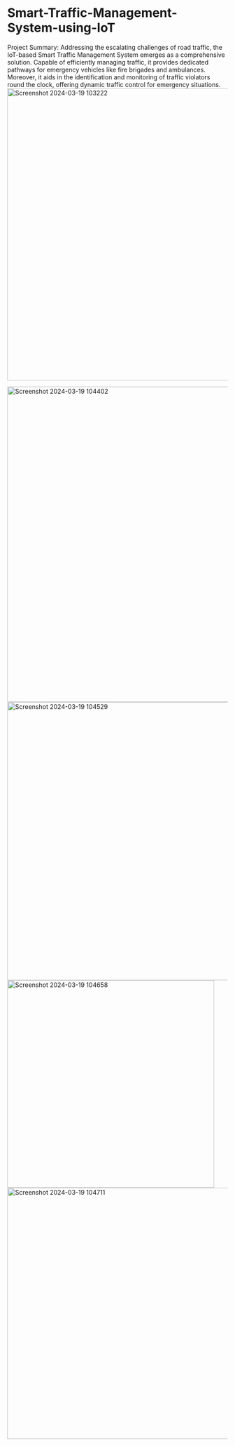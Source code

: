 # Smart-Traffic-Management-System-using-IoT

Project Summary: Addressing the escalating challenges of road traffic, the IoT-based Smart Traffic Management System emerges as a comprehensive solution. Capable of efficiently managing traffic, it provides dedicated pathways for emergency vehicles like fire brigades and ambulances. Moreover, it aids in the identification and monitoring of traffic violators round the clock, offering dynamic traffic control for emergency situations.
<img width="666" alt="Screenshot 2024-03-19 103222" src="https://github.com/Dwarakanath-Kokku/Smart-Traffic-Management-System-using-IoT/assets/138512602/b2cbc1da-03e7-4733-8d34-063734191b2b">

<img width="719" alt="Screenshot 2024-03-19 104402" src="https://github.com/Dwarakanath-Kokku/Smart-Traffic-Management-System-using-IoT/assets/138512602/21b5e471-5910-496d-9582-c40d25cfd568">

<img width="634" alt="Screenshot 2024-03-19 104529" src="https://github.com/Dwarakanath-Kokku/Smart-Traffic-Management-System-using-IoT/assets/138512602/7c906751-d1b6-4c89-aef1-e8d432c110fc">

<img width="473" alt="Screenshot 2024-03-19 104658" src="https://github.com/Dwarakanath-Kokku/Smart-Traffic-Management-System-using-IoT/assets/138512602/b236ac95-2ea0-436c-83a2-403c8a1a835c">

<img width="573" alt="Screenshot 2024-03-19 104711" src="https://github.com/Dwarakanath-Kokku/Smart-Traffic-Management-System-using-IoT/assets/138512602/49b3b1fc-85a0-4b2b-984e-82ff59a5a9be">

